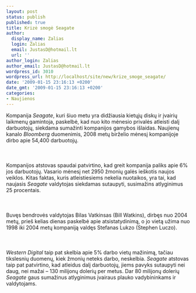 ```yaml
---
layout: post
status: publish
published: true
title: Krizė smogė Seagate
author:
  display_name: Zalias
  login: Zalias
  email: JustasD@hotmail.lt
  url: ''
author_login: Zalias
author_email: JustasD@hotmail.lt
wordpress_id: 3010
wordpress_url: http://localhost/site/new/krize_smoge_seagate/
date: '2009-01-15 23:16:13 +0200'
date_gmt: '2009-01-15 23:16:13 +0200'
categories:
- Naujienos
---
```

<p>Kompanija <i>Seagate</i>, kuri šiuo metu yra didžiausia kietųjų diskų ir įvairių laikmenų gamintoja, paskelbė, kad nuo kito mėnesio privalės atleisti dalį darbuotojų, siekdama sumažinti kompanijos gamybos išlaidas. Naujienų kanalo <i>Bloomberg</i> duomenimis, 2008 metų birželio mėnesį kompanijoje dirbo apie 54,400 darbuotojų.<br />
<br><br />
<br>Kompanijos atstovas spaudai patvirtino, kad greit kompanija paliks apie 6% jos darbuotojų. Vasario mėnesį net 2950 žmonių galės ieškotis naujos veiklos. Kitas faktas, kuris atleistiesiems nekelia nuotaikos, yra tai, kad naujasis <i>Seagate</i> valdytojas siekdamas sutaupyti, susimažins atlyginimus 25 procentais.<br />
<br><br />
<br>Buvęs bendrovės valdytojas Bilas Vatkinsas (Bill Watkins), dirbęs nuo 2004 metų, prieš kelias dienas paskelbė apie atsistatydinimą, o jo vietą užima nuo 1998 iki 2004 metų kompaniją valdęs Stefanas Lukzo (Stephen Luczo).<br />
<br><br />
<br><i>Western Digital</i> taip pat skelbia apie 5% darbo vietų mažinimą, tačiau tikslesnių duomenų, kiek žmonių neteks darbo, neskelbia. <i>Seagate</i> atstovas taip pat patvirtino, kad atleidus dalį darbuotojų, jiems pavyks sutaupyti nei daug, nei mažai – 130 milijonų dolerių per metus. Dar 80 milijonų dolerių <i>Seagate</i> gaus sumažinus atlyginimus įvairaus plauko vadybininkams ir valdytojams.<br />
<br><br />
<br><br />
<br></p>

